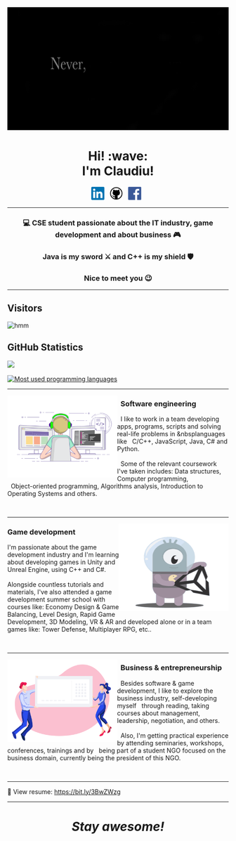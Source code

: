 <img src="https://github.com/ClaudiuChelcea/ClaudiuChelcea/blob/main/assets/NeverGiveUp.gif" width="100%" height="280">

<h1 align='center'> Hi! :wave:<br> I'm Claudiu!</h1>

<p align='center'>
<a href="https://www.linkedin.com/in/claudiuchelcea011/"><img height="30" src="https://github.com/ClaudiuChelcea/ClaudiuChelcea/blob/main/assets/LinkedIn_logo.png"></a>&nbsp;&nbsp;
<a href="https://github.com/ClaudiuChelcea"><img height="30" src="https://github.com/ClaudiuChelcea/ClaudiuChelcea/blob/main/assets/github-logo.png"></a>&nbsp;&nbsp;
<a href="https://www.facebook.com/chelcea.claudiu1/"><img height="30" src="https://github.com/ClaudiuChelcea/ClaudiuChelcea/blob/main/assets/Facebook-logo.png"></a>&nbsp;&nbsp;
</p>

  ---
  
### <p align="center"> 💻 CSE student passionate about the IT industry, game development and about business 🎮 </p>
### <p align="center"> Java is my sword ⚔️ and C++ is my shield 🛡️ </p>
### <p align="center"> Nice to meet you 😉 </p>

  ---
  
 

 
 ## Visitors
![hmm](https://profile-counter.glitch.me/ClaudiuChelcea/count.svg)

</span>

<span float="center" height=200>
  <h2>GitHub Statistics</h2>
  <img src="https://github-readme-stats.vercel.app/api?username=ClaudiuChelcea&show_icons=true&count_private=true&title_color=d1eaff&text_color=f2f9ff&icon_color=a3b9cc&bg_color=6e7e91" float="right" />
</span>

[![Most used programming languages](https://github-readme-stats.vercel.app/api/top-langs/?username=ClaudiuChelcea&langs_count=5&theme=tokyonight)]()
<br>

   ---
   
 <p>
  <img width="250" align='left' src="https://github.com/ClaudiuChelcea/ClaudiuChelcea/blob/main/assets/SWEGIF.gif">
</p>

### &nbsp;&nbsp;Software engineering

&nbsp;&nbsp;I like to work in a team developing apps, programs, scripts and solving real-life problems in &nbsplanguages like &nbsp;&nbsp;C/C++, JavaScript, Java, C# and Python.
<br><br>&nbsp;&nbsp;Some of the relevant coursework I've taken includes: Data structures, Computer programming, <br>&nbsp;&nbsp;Object-oriented programming, Algorithms analysis, Introduction to
Operating Systems and others.


   
<br>


 ---
 
  <p>
  <img width="250" align='right' height="200" src="https://github.com/ClaudiuChelcea/ClaudiuChelcea/blob/main/assets/UnityAnim.gif">
</p>
 
 
 
### Game development

I'm passionate about the game development industry and I'm learning about developing games in Unity and Unreal Engine, using C++ and C#.
<br><br>Alongside countless tutorials and materials, I've also attended a game development summer school with courses like: Economy Design & Game Balancing, Level Design, Rapid Game Development, 3D Modeling, VR & AR and developed alone or in a team games like: Tower Defense, Multiplayer RPG, etc..

<br>

 ---
  <p>
  <img width="250" align='left' src="https://github.com/ClaudiuChelcea/ClaudiuChelcea/blob/main/assets/Businessgif.gif">
</p>

### &nbsp;&nbsp;Business & entrepreneurship

&nbsp;&nbsp;Besides software & game development, I like to explore the business industry, self-developing myself &nbsp;&nbsp;through reading, taking courses about management, leadership, negotiation, and others.
<br><br>&nbsp;&nbsp;Also, I'm getting practical experience by attending seminaries, workshops, conferences, trainings and by &nbsp;&nbsp;being part of a student NGO focused on the business domain, currently being the president of this NGO.

<br>

 ---
 📝 View resume: https://bit.ly/3BwZWzg
 
 ---

<h1 align='center'><i>Stay awesome!</i></h1>
